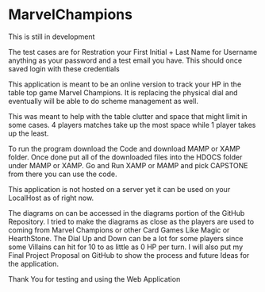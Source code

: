 # MarvelChampions

This is still in development

The test cases are for Restration your First Initial + Last Name for Username anything as your password and a test email you have.
This should once saved login with these credentials

This application is meant to be an online version to track your HP in the table top game Marvel Champions.
It is replacing the physical dial and eventually will be able to do scheme management as well. 

This was meant to help with the table clutter and space that might limit in some cases. 4 players matches take up the most space while 1 player takes up the least.

To run the program download the Code and download MAMP or XAMP folder. Once done put all of the downloaded files into the HDOCS folder under MAMP or XAMP. Go and Run XAMP or MAMP and pick CAPSTONE from there you can use the code. 

This application is not hosted on a server yet it can be used on your LocalHost as of right now.

The diagrams on can be accessed in the diagrams portion of the GitHub Repository.
I tried to make the diagrams as close as the players are used to coming from Marvel Champions or other Card Games Like Magic or HearthStone.
The Dial Up and Down can be a lot for some players since some Villains can hit for 10 to as little as 0 HP per turn. 
I will also put my Final Project Proposal on GitHub to show the process and future Ideas for the application.

Thank You for testing and using the Web Application
